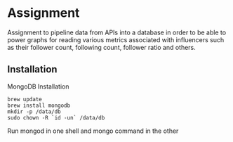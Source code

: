 # Assignment

Assignment to pipeline data from APIs into a database in order to be able to power graphs for reading various metrics associated with influencers such as their follower count, following count, follower ratio and others.

## Installation

MongoDB Installation

```
brew update
brew install mongodb
mkdir -p /data/db
sudo chown -R `id -un` /data/db
```
Run mongod in one shell and mongo command in the other

